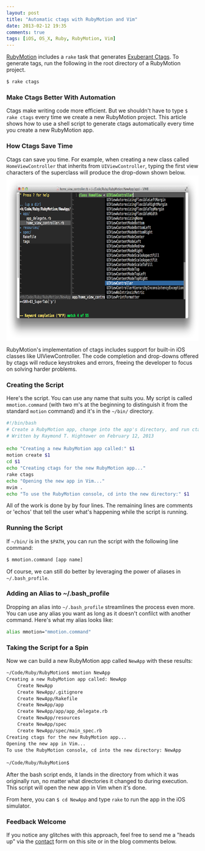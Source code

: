```yaml
---
layout: post
title: "Automatic ctags with RubyMotion and Vim"
date: 2013-02-12 19:35
comments: true
tags: [iOS, OS_X, Ruby, RubyMotion, Vim]
---
```

[RubyMotion](/blog/2012/10/29/building-ios-apps-with-ruby-motion/) includes a `rake` task that generates [Exuberant Ctags](http://ctags.sourceforge.net/whatis.html). To generate tags, run the following in the root directory of a RubyMotion project.

``` bash
$ rake ctags
```

### Make Ctags Better With Automation
Ctags make writing code more efficient. But we shouldn't have to type `$ rake ctags` every time we create a new RubyMotion project. This article shows how to use a shell script to generate ctags automatically every time you create a new RubyMotion app. 

<!--more-->

### How Ctags Save Time
Ctags can save you time. For example, when creating a new class called `HomeViewController` that inherits from `UIViewController`, typing the first view characters of the superclass will produce the drop-down shown below.
<img src="/images/uiviewcontroller.png" align="center" width="800" height="433" title="ctags RubyMotion Vim" alt="ctags RubyMotion Vim">

RubyMotion's implementation of ctags includes support for built-in iOS classes like UIViewController. The code completion and drop-downs offered by ctags will reduce keystrokes and errors, freeing the developer to focus on solving harder problems.

### Creating the Script
Here's the script. You can use any name that suits you. My script is called `mmotion.command` (with two m's at the beginning to distinguish it from the standard `motion` command) and it's in the `~/bin/` directory.

``` bash
#!/bin/bash
# Create a RubyMotion app, change into the app's directory, and run ctags.
# Written by Raymond T. Hightower on February 12, 2013

echo "Creating a new RubyMotion app called:" $1
motion create $1
cd $1
echo "Creating ctags for the new RubyMotion app..."
rake ctags
echo "Opening the new app in Vim..."
mvim .
echo "To use the RubyMotion console, cd into the new directory:" $1
```
All of the work is done by by four lines. The remaining lines are comments or 'echos' that tell the user what's happening while the script is running.

### Running the Script
If `~/bin/` is in the `$PATH`, you can run the script with the following line command:
``` bash
$ mmotion.command [app name]
```

Of course, we can still do better by leveraging the power of aliases in `~/.bash_profile`.

### Adding an Alias to ~/.bash_profile
Dropping an alias into `~/.bash_profile` streamlines the process even more. You can use any alias you want as long as it doesn't confilct with another command. Here's what my alias looks like:

``` bash
alias mmotion="mmotion.command"
```

### Taking the Script for a Spin
Now we can build a new RubyMotion app called `NewApp` with these results:

``` bash
~/Code/Ruby/RubyMotion$ mmotion NewApp
Creating a new RubyMotion app called: NewApp
    Create NewApp
    Create NewApp/.gitignore
    Create NewApp/Rakefile
    Create NewApp/app
    Create NewApp/app/app_delegate.rb
    Create NewApp/resources
    Create NewApp/spec
    Create NewApp/spec/main_spec.rb
Creating ctags for the new RubyMotion app...
Opening the new app in Vim...
To use the RubyMotion console, cd into the new directory: NewApp

~/Code/Ruby/RubyMotion$ 
```

After the bash script ends, it lands in the directory from which it was originally run, no matter what directories it changed to during execution. This script will open the new app in Vim when it's done.

From here, you can `$ cd NewApp` and type `rake` to run the app in the iOS simulator.

### Feedback Welcome
If you notice any glitches with this approach, feel free to send me a "heads up" via the [contact](/contact/) form on this site or in the blog comments below. 
